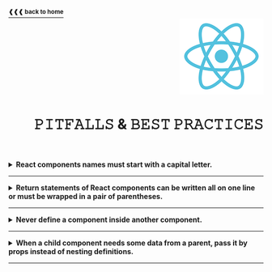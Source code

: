 <a href="https://github.com/LisKorzun/react---technical-assignments/tree/main#readme-top">
    <sup><b>❰❰❰ back to home</b></sup>
</a>
<a name="top"></a>

<div align="right">
    <a href="https://react.dev/">
        <img alt="react logo" src="/extra-materials/images/react-logo.png" height="150"/>
    </a>
    <h1>𝙿𝙸𝚃𝙵𝙰𝙻𝙻𝚂 & 𝙱𝙴𝚂𝚃 𝙿𝚁𝙰𝙲𝚃𝙸𝙲𝙴𝚂</h1>
</div>
<br />
<br />

<details><summary><b>React components names must start with a capital letter.</b></summary><br/>

- React components are regular JavaScript functions, but their names must start with a capital letter or they won’t work!
    <div align='right'>
        <a href="https://react.dev/learn/your-first-component#step-2-define-the-function">
            <sup><b>React Docs ❱❱❱</b></sup>
        </a>
    </div>
</details><hr/>

<details><summary><b>Return statements of React components can be written all on one line or must be wrapped in a pair of parentheses.</b></summary><br/>

- Without parentheses, any code on the lines after return will be ignored!
    <div align='right'>
        <a href="https://react.dev/learn/your-first-component#step-3-add-markup">
            <sup><b>React Docs ❱❱❱</b></sup>
        </a>
    </div>
</details><hr/>

<details><summary><b>Never define a component inside another component.</b></summary><br/>

- Components can render other components, but you must never nest their definitions:
```js
export default function Gallery() {
  function Profile() {
    // ...
  }
  // ...
}
```
- The snippet above is very slow and causes bugs. Instead, define every component at the top level

    <div align='right'>
        <a href="https://react.dev/learn/your-first-component#nesting-and-organizing-components">
            <sup><b>React Docs ❱❱❱</b></sup>
        </a>
    </div>
</details><hr/>

<details><summary><b>When a child component needs some data from a parent, pass it by props instead of nesting definitions.</b></summary><br/>

-  
    <div align='right'>
        <a href="https://react.dev/learn/passing-props-to-a-component">
            <sup><b>React Docs ❱❱❱</b></sup>
        </a>
    </div>
</details><hr/>